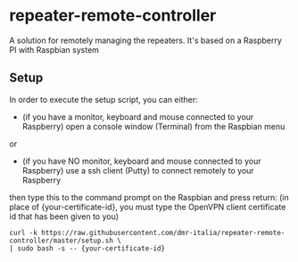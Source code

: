 # repeater-remote-controller
A solution for remotely managing the repeaters. It's based on a Raspberry PI with Raspbian system


## Setup
In order to execute the setup script, you can either:
- (if you have a monitor, keyboard and mouse connected to your Raspberry) open a console window (Terminal) from the Raspbian menu

or
- (if you have NO monitor, keyboard and mouse connected to your Raspberry) use a ssh client (Putty) to connect remotely to your Raspberry

then type this to the command prompt on the Raspbian and press return:
(in place of {your-certificate-id}, you must type the OpenVPN client certificate id that has been given to you)

```
curl -k https://raw.githubusercontent.com/dmr-italia/repeater-remote-controller/master/setup.sh \
| sudo bash -s -- {your-certificate-id}
```

